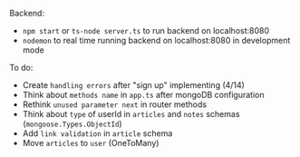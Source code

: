 Backend:
- `npm start` or `ts-node server.ts` to run backend on localhost:8080
- `nodemon` to real time running backend on localhost:8080 in development mode

To do:
- Create `handling errors` after "sign up" implementing (4/14)
- Think about `methods name` in `app.ts` after mongoDB configuration
- Rethink `unused parameter next` in router methods
- Think about `type` of userId in `articles` and `notes` schemas (`mongoose.Types.ObjectId`)
- Add `link validation` in `article` schema
- Move `articles` to `user` (OneToMany)
